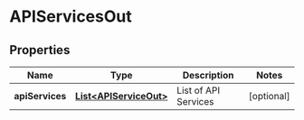

# APIServicesOut


## Properties

| Name | Type | Description | Notes |
|------------ | ------------- | ------------- | -------------|
|**apiServices** | [**List&lt;APIServiceOut&gt;**](APIServiceOut.md) | List of API Services |  [optional] |



